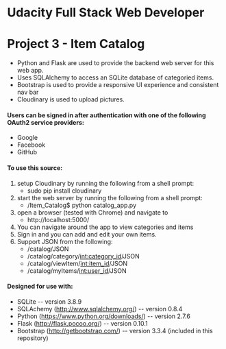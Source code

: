 # Udacity Full Stack Web Developer 

# Project 3 - Item Catalog

* Python and Flask are used to provide the backend web server for this web app.
* Uses SQLAlchemy to access an SQLite database of categoried items.
* Bootstrap is used to provide a responsive UI experience and consistent nav bar
* Cloudinary is used to upload pictures.

#### Users can be signed in after authentication with one of the following OAuth2 service providers:
* Google
* Facebook
* GitHub

#### To use this source:
1. setup Cloudinary by running the following from a shell prompt:
    * sudo pip install cloudinary
2. start the web server by running the following from a shell prompt:
    * /Item_Catalog$ python catalog_app.py
3. open a browser (tested with Chrome) and navigate to
    * http://localhost:5000/
4. You can navigate around the app to view categories and items
5. Sign in and you can add and edit your own items.
6. Support JSON from the following:
    * /catalog/JSON
    * /catalog/category/<int:category_id>/JSON
    * /catalog/viewItem/<int:item_id>/JSON
    * /catalog/myItems/<int:user_id>/JSON

#### Designed for use with:
* SQLite  -- version 3.8.9
* SQLAchemy (http://www.sqlalchemy.org/) -- version 0.8.4
* Python (https://www.python.org/downloads/) -- version 2.7.6
* Flask (http://flask.pocoo.org/) -- version 0.10.1
* Bootstrap (http://getbootstrap.com/) -- version 3.3.4 (included in this repository)
